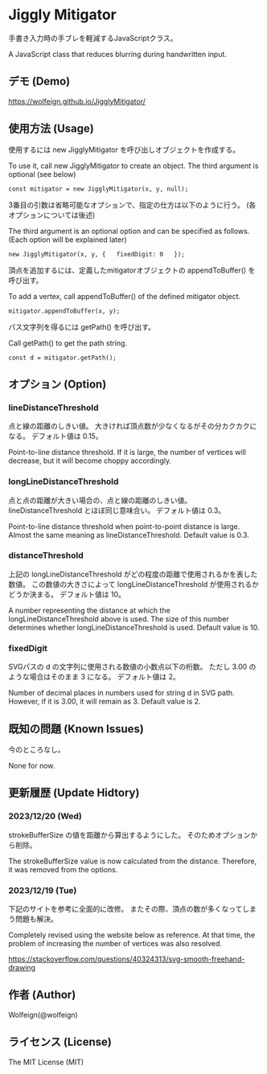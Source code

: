 ﻿# Jiggly Mitigator

手書き入力時の手ブレを軽減するJavaScriptクラス。

A JavaScript class that reduces blurring during handwritten input.

## デモ (Demo)

https://wolfeign.github.io/JigglyMitigator/

## 使用方法 (Usage)

使用するには new JigglyMitigator を呼び出しオブジェクトを作成する。

To use it, call new JigglyMitigator to create an object.
The third argument is optional (see below)

`const mitigator = new JigglyMitigator(x, y, null);`

3番目の引数は省略可能なオプションで、指定の仕方は以下のように行う。
(各オプションについては後述)

The third argument is an optional option and can be specified as follows.
(Each option will be explained later)

`new JigglyMitigator(x, y, {  
	fixedDigit: 0  
});`

頂点を追加するには、定義したmitigatorオブジェクトの appendToBuffer() を呼び出す。

To add a vertex, call appendToBuffer() of the defined mitigator object.

`mitigator.appendToBuffer(x, y);`

パス文字列を得るには getPath() を呼び出す。

Call getPath() to get the path string.

`const d = mitigator.getPath();`

## オプション (Option)

### lineDistanceThreshold

点と線の距離のしきい値。
大きければ頂点数が少なくなるがその分カクカクになる。
デフォルト値は 0.15。

Point-to-line distance threshold.
If it is large, the number of vertices will decrease, but it will become choppy accordingly.

### longLineDistanceThreshold

点と点の距離が大きい場合の、点と線の距離のしきい値。
lineDistanceThreshold とほぼ同じ意味合い。
デフォルト値は 0.3。

Point-to-line distance threshold when point-to-point distance is large.
Almost the same meaning as lineDistanceThreshold.
Default value is 0.3.

### distanceThreshold

上記の longLineDistanceThreshold がどの程度の距離で使用されるかを表した数値。
この数値の大きさによって longLineDistanceThreshold が使用されるかどうか決まる。
デフォルト値は 10。

A number representing the distance at which the longLineDistanceThreshold above is used.
The size of this number determines whether longLineDistanceThreshold is used.
Default value is 10.

### fixedDigit

SVGパスの d の文字列に使用される数値の小数点以下の桁数。
ただし 3.00 のような場合はそのまま 3 になる。
デフォルト値は 2。

Number of decimal places in numbers used for string d in SVG path.
However, if it is 3.00, it will remain as 3.
Default value is 2.

## 既知の問題 (Known Issues)

今のところなし。

None for now.

## 更新履歴 (Update Hidtory)

### 2023/12/20 (Wed)

strokeBufferSize の値を距離から算出するようにした。
そのためオプションから削除。

The strokeBufferSize value is now calculated from the distance.
Therefore, it was removed from the options.

### 2023/12/19 (Tue)

下記のサイトを参考に全面的に改修。
またその際、頂点の数が多くなってしまう問題も解決。

Completely revised using the website below as reference.
At that time, the problem of increasing the number of vertices was also resolved.

https://stackoverflow.com/questions/40324313/svg-smooth-freehand-drawing

## 作者 (Author)

Wolfeign(@wolfeign)

## ライセンス (License)

The MIT License (MIT)
